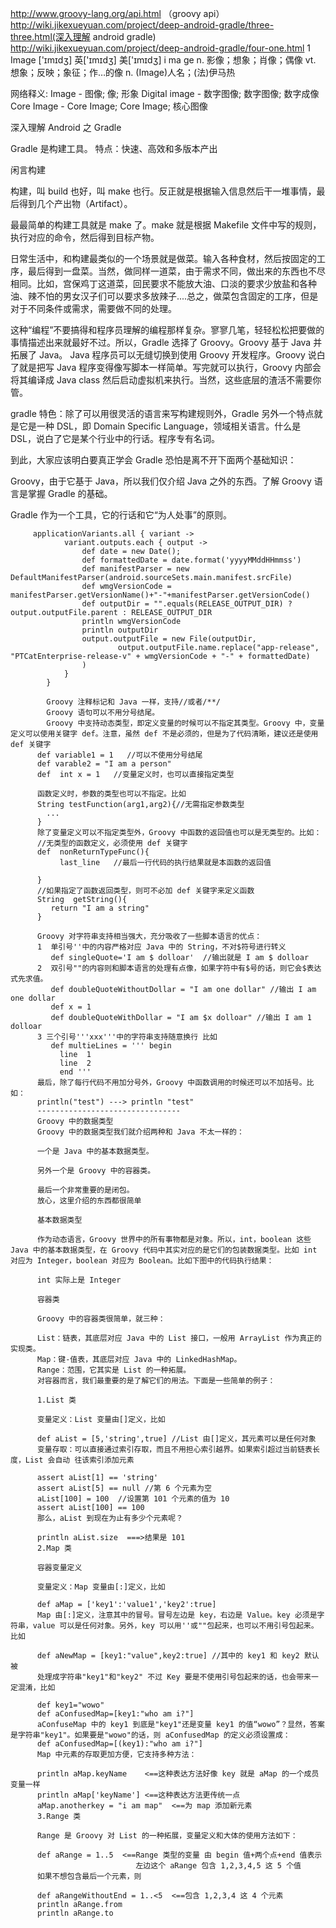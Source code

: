 http://www.groovy-lang.org/api.html （groovy api）
http://wiki.jikexueyuan.com/project/deep-android-gradle/three-three.html(深入理解 android gradle)
http://wiki.jikexueyuan.com/project/deep-android-gradle/four-one.html
1 Image
  ['ɪmɪdʒ]  英['ɪmɪdʒ]  美['ɪmɪdʒ]
  i ma ge
  n. 影像；想象；肖像；偶像
  vt. 想象；反映；象征；作…的像
  n. (Image)人名；(法)伊马热
  
  网络释义:
  Image - 图像; 像; 形象
  Digital image - 数字图像; 数字图像; 数字成像
  Core Image - Core Image; Core Image; 核心图像
  
深入理解 Android 之 Gradle

Gradle 是构建工具。
特点：快速、高效和多版本产出

闲言构建

构建，叫 build 也好，叫 make 也行。反正就是根据输入信息然后干一堆事情，最后得到几个产出物（Artifact）。

最最简单的构建工具就是 make 了。make 就是根据 Makefile 文件中写的规则，执行对应的命令，然后得到目标产物。

日常生活中，和构建最类似的一个场景就是做菜。输入各种食材，然后按固定的工序，最后得到一盘菜。当然，做同样一道菜，由于需求不同，做出来的东西也不尽相同。比如，宫保鸡丁这道菜，回民要求不能放大油、口淡的要求少放盐和各种油、辣不怕的男女汉子们可以要求多放辣子....总之，做菜包含固定的工序，但是对于不同条件或需求，需要做不同的处理。

这种“编程”不要搞得和程序员理解的编程那样复杂。寥寥几笔，轻轻松松把要做的事情描述出来就最好不过。所以，Gradle 选择了 Groovy。Groovy 基于 Java 并拓展了 Java。 Java 程序员可以无缝切换到使用 Groovy 开发程序。Groovy 说白了就是把写 Java 程序变得像写脚本一样简单。写完就可以执行，Groovy 内部会将其编译成 Java class 然后启动虚拟机来执行。当然，这些底层的渣活不需要你管。

gradle 特色：除了可以用很灵活的语言来写构建规则外，Gradle 另外一个特点就是它是一种 DSL，即 Domain Specific Language，领域相关语言。什么是 DSL，说白了它是某个行业中的行话。程序专有名词。



到此，大家应该明白要真正学会 Gradle 恐怕是离不开下面两个基础知识：

Groovy，由于它基于 Java，所以我们仅介绍 Java 之外的东西。了解 Groovy 语言是掌握 Gradle 的基础。

Gradle 作为一个工具，它的行话和它“为人处事”的原则。

         applicationVariants.all { variant ->
                variant.outputs.each { output ->
                    def date = new Date();
                    def formattedDate = date.format('yyyyMMddHHmmss')
                    def manifestParser = new DefaultManifestParser(android.sourceSets.main.manifest.srcFile)
                    def wmgVersionCode = manifestParser.getVersionName()+"-"+manifestParser.getVersionCode()
                    def outputDir = "".equals(RELEASE_OUTPUT_DIR) ? output.outputFile.parent : RELEASE_OUTPUT_DIR
                    println wmgVersionCode
                    println outputDir
                    output.outputFile = new File(outputDir,
                            output.outputFile.name.replace("app-release", "PTCatEnterprise-release-v" + wmgVersionCode + "-" + formattedDate)
                    )
                }
            }
            
            Groovy 注释标记和 Java 一样，支持//或者/**/
            Groovy 语句可以不用分号结尾。
            Groovy 中支持动态类型，即定义变量的时候可以不指定其类型。Groovy 中，变量定义可以使用关键字 def。注意，虽然 def 不是必须的，但是为了代码清晰，建议还是使用 def 关键字
          def variable1 = 1   //可以不使用分号结尾  
          def varable2 = "I am a person"
          def  int x = 1   //变量定义时，也可以直接指定类型
          
          函数定义时，参数的类型也可以不指定。比如
          String testFunction(arg1,arg2){//无需指定参数类型  
            ...
          }
          除了变量定义可以不指定类型外，Groovy 中函数的返回值也可以是无类型的。比如：
          //无类型的函数定义，必须使用 def 关键字  
          def  nonReturnTypeFunc(){
               last_line   //最后一行代码的执行结果就是本函数的返回值  
          
          }
          //如果指定了函数返回类型，则可不必加 def 关键字来定义函数  
          String  getString(){
             return "I am a string"
          }
          
          Groovy 对字符串支持相当强大，充分吸收了一些脚本语言的优点：
          1  单引号''中的内容严格对应 Java 中的 String，不对$符号进行转义  
             def singleQuote='I am $ dolloar'  //输出就是 I am $ dolloar
          2  双引号""的内容则和脚本语言的处理有点像，如果字符中有$号的话，则它会$表达式先求值。  
             def doubleQuoteWithoutDollar = "I am one dollar" //输出 I am one dollar
             def x = 1
             def doubleQuoteWithDollar = "I am $x dolloar" //输出 I am 1 dolloar
          3 三个引号'''xxx'''中的字符串支持随意换行 比如  
             def multieLines = ''' begin
               line  1 
               line  2
               end '''
          最后，除了每行代码不用加分号外，Groovy 中函数调用的时候还可以不加括号。比如：
          println("test") ---> println "test"
          --------------------------------
          Groovy 中的数据类型
          Groovy 中的数据类型我们就介绍两种和 Java 不太一样的：
          
          一个是 Java 中的基本数据类型。
          
          另外一个是 Groovy 中的容器类。
          
          最后一个非常重要的是闭包。
          放心，这里介绍的东西都很简单
          
          基本数据类型
          
          作为动态语言，Groovy 世界中的所有事物都是对象。所以，int，boolean 这些 Java 中的基本数据类型，在 Groovy 代码中其实对应的是它们的包装数据类型。比如 int 对应为 Integer，boolean 对应为 Boolean。比如下图中的代码执行结果：
          
          int 实际上是 Integer
          
          容器类
          
          Groovy 中的容器类很简单，就三种：
          
          List：链表，其底层对应 Java 中的 List 接口，一般用 ArrayList 作为真正的实现类。
          Map：键-值表，其底层对应 Java 中的 LinkedHashMap。
          Range：范围，它其实是 List 的一种拓展。
          对容器而言，我们最重要的是了解它们的用法。下面是一些简单的例子：
          
          1.List 类
          
          变量定义：List 变量由[]定义，比如
          
          def aList = [5,'string',true] //List 由[]定义，其元素可以是任何对象  
          变量存取：可以直接通过索引存取，而且不用担心索引越界。如果索引超过当前链表长度，List 会自动 往该索引添加元素
          
          assert aList[1] == 'string'
          assert aList[5] == null //第 6 个元素为空  
          aList[100] = 100  //设置第 101 个元素的值为 10
          assert aList[100] == 100
          那么，aList 到现在为止有多少个元素呢？
          
          println aList.size  ===>结果是 101
          2.Map 类
          
          容器变量定义
          
          变量定义：Map 变量由[:]定义，比如
          
          def aMap = ['key1':'value1','key2':true] 
          Map 由[:]定义，注意其中的冒号。冒号左边是 key，右边是 Value。key 必须是字符串，value 可以是任何对象。另外，key 可以用''或""包起来，也可以不用引号包起来。比如
          
          def aNewMap = [key1:"value",key2:true] //其中的 key1 和 key2 默认被  
          处理成字符串"key1"和"key2" 不过 Key 要是不使用引号包起来的话，也会带来一定混淆，比如
          
          def key1="wowo"
          def aConfusedMap=[key1:"who am i?"]
          aConfuseMap 中的 key1 到底是"key1"还是变量 key1 的值“wowo”？显然，答案是字符串"key1"。如果要是"wowo"的话，则 aConfusedMap 的定义必须设置成：  
          def aConfusedMap=[(key1):"who am i?"]
          Map 中元素的存取更加方便，它支持多种方法：
          
          println aMap.keyName    <==这种表达方法好像 key 就是 aMap 的一个成员变量一样  
          println aMap['keyName'] <==这种表达方法更传统一点  
          aMap.anotherkey = "i am map"  <==为 map 添加新元素  
          3.Range 类
          
          Range 是 Groovy 对 List 的一种拓展，变量定义和大体的使用方法如下：
          
          def aRange = 1..5  <==Range 类型的变量 由 begin 值+两个点+end 值表示  
                                左边这个 aRange 包含 1,2,3,4,5 这 5 个值  
          如果不想包含最后一个元素，则
          
          def aRangeWithoutEnd = 1..<5  <==包含 1,2,3,4 这 4 个元素  
          println aRange.from
          println aRange.to






















